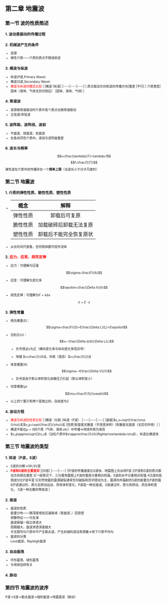 <font size=1>

# 第二章 地震波

## 第一节 波的性质简述
### 1.  波动是振动的传播过程

### 2.  机械波产生的条件    
+ 波源
+ 弹性介质——介质的质点不随波前进

### 3.  横波与纵波
   + 纵波(P波,Primary Wave)
   + 横波(S波,Secondary Wave)
   + <font color=red>横波与纵波的概念比较</font>
        | |横波 |纵波|
        |:---:|:---:|:---:|
        | 质点振动方向和波的传播方向|垂直 |平行|
        | 介质类型|固体（液体、气体无剪切效应） |固体、液体、气体|
        |
### 4.  简谐波
   + 波源做简谐振动时介质中各个质点也做简谐振动
   + 正弦波/余弦波
### 5.  波阵面、波阵线、波前
   + 平面波、球面波、柱面波
   + 在各向同性介质中，波线与波阵面垂直
### 6. 波长与频率
   $$v=\frac{\lambda}{T}=\lambda f$$
   $$f=\frac{1}{T}$$
  弹性波在介质中的传播存在一个**频率上限**（当波长小于分子尺度时）

## 第二节 地震波

### 1.  介质的弹性性质、脆性性质、塑性性质
+ |概念 |解释| 
    |:---:|:---:|
    | 弹性性质|卸载后可复原
    | 脆性性质|加载破碎后卸载无法复原
    |塑性性质|卸载后不能完全恢复原状

+ 从长时间尺度看，任何刚体都可视作流体

### 2.  <font color=red>应力、应变、胡克定律</font>
 + 应力：可理解为压强
  
  $$\sigma=\frac{F}{A}$$

  
   + 应变：可理解为变化率
  
  $$\epsilon=\frac{\Delta h}{h}$$


   + 胡克定律：可理解为$F=k\Delta x$
  
  $$\sigma=E·\epsilon$$


### 3.  弹性常量
+ 杨氏模量(E)：
  $$\sigma=\frac{F}{S}=E\frac{\Delta L}{L}=E\epsilon$$
+ 泊松比(v)：
  $$v=-\frac{\Delta d/d}{\Delta L/L}$$

  + 负号保证v为正（横向变化率与纵向变化率恒异号）
  
  + 地幔 $v=\frac{1}{4}$，外核（液态）$v=\frac{1}{2}$
+ 体变模量(K)
  $$\sigma=-K\frac{\Delta V}{V}$$


  + 负号是由于默认体积变化由静压力引起（默认体积变小）  
  
+ 切变模量($\mu$)
  
  $$\mu=\frac{F/S}{\varphi}$$
+ 以上四个量只有两个是独立的，自由度为2

### 4.  波动方程
+ <font color=red>横波与纵波的性质比较</font>
    | |横波（S波) |纵波（P波）
    |:---:|:---:|:---:|
    |速度|$v_s=\sqrt{\frac{\mu}{\rho}}$|$v_p=\sqrt{\frac{E}{\rho}}$|
    |性质|有旋度无散度（不改变体积）|有散度无旋度（无剪切作用）|
    |
+ 横波不能在$\mu =0$的介质（气体、液体.etc）中传播$\Rightarrow$地球外核为液态
+ $v_p\approx\sqrt{3}v_s$（泊松介质中$v\approx\frac{1}{4}\Rightarrow\lambda=\mu$），纵波比横波快
## 第三节 地震波的类型
### 1.  体波（P波，S波）
+ S波的分解->SH,SV波
+ <font color=red>**P波和S波的主要差异**</font>
  ||内容|
  |:---:|:---:|
  1|P波的传播速度比S波快，地震图上先出现P波
  2|P波和S波的质点振动方向相互垂直
  3|一般情况下，三分量地震图上P波的垂直分量相对较强，S波的水平分量相对较强
  4|S波的低频成分比P波丰富
  5|天然地震的震源破裂通常剪切破裂和剪切错动为主，震源向外辐射的S波的能量比P波的强
  6|P波通过时，质元无转动运动，而有体积变化，P波是一种无旋波。S波通过时，质元有转动，而无体积变化， S波一种无散的等容波
  |
### 2.  面波
+ 面波的性质    
  能量分布——随深度增加迅速衰减（表面波，）回音壁    
  频散特征——可反演  
  面波振幅一般比体波大  
  周期越大，面波渗透深度越大    
  半无限均匀介质中不产生勒夫波，产生的瑞利波没有频散$\Rightarrow$地下介质不均匀
+ 面波的分类    
  Love面波，Rayleigh面波    
    
### 3.  自由振荡
+ 环形震荡、球形震荡
+ 与地球自转有关
### 4.  脉动
## 第四节 地震波的波序
P波->S波->勒夫面波->瑞利面波->地震尾波（脉动）